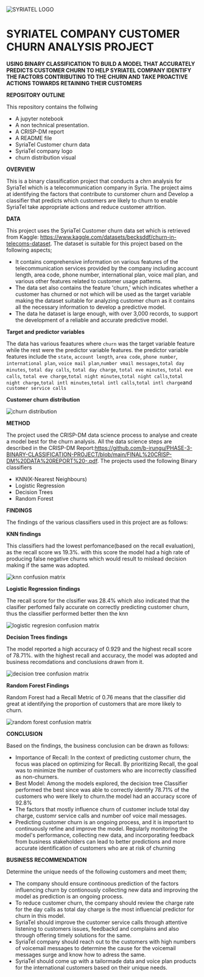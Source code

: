 ![SYRIATEL LOGO](https://user-images.githubusercontent.com/122228492/236913666-80474769-3d8e-458d-a7ff-f8cd96f51962.PNG)

# SYRIATEL COMPANY CUSTOMER CHURN ANALYSIS PROJECT

**USING BINARY CLASSIFICATION TO BUILD A MODEL THAT ACCURATELY PREDICTS CUSTOMER CHURN TO HELP SYRIATEL COMPANY IDENTIFY THE FACTORS CONTRIBUTING TO THE CHURN AND TAKE PROACTIVE ACTIONS TOWARDS RETAINING THEIR CUSTOMERS**

**REPOSITORY OUTLINE**

This repository contains the follwing
* A jupyter notebook 
* A non technical presentation.
* A CRISP-DM report
* A README file
* SyriaTel Customer churn data
* SyriaTel company logo
* churn distribution visual

**OVERVIEW**

This is a binary classification project that conducts a chrn analysis for SyriaTel which is a telecommunication company in Syria. The project aims at identifying the factors that contribute to curstomer churn and Develop a classifier that predicts which customers are likely to churn to enable SyriaTel take appropriate actions and reduce customer attrition.

**DATA**

This project uses the SyriaTel Customer churn data set which is retrieved from Kaggle: https://www.kaggle.com/datasets/becksddf/churn-in-telecoms-dataset. The dataset is suitable for this project based on the following aspects;

* It contains comprehensive information on various features of the telecommunication services provided by the company including account length, area code, phone number, international plan, voice mail plan, and various other features related to customer usage patterns.
* The data set also contains the feature 'churn,' which indicates whether a customer has churned or not which will be used as the target variable making the dataset suitable for analyzing customer churn as it contains all the necessary information to develop a predictive model.
* The data he dataset is large enough, with over 3,000 records, to support the development of a reliable and accurate predictive model. 

**Target and predictor variables**

The data has various feaatures where `churn` was the target variable feature while the rest were the predictor variable features. the predictor variable features include the `state`, `account length`, `area code`, `phone number`, `international plan`, `voice mail plan`,`number vmail messages`,`total day minutes`, `total day calls`, `total day charge`, `total eve minutes`, `total eve calls`, `total eve charge`,`total night minutes`,`total night calls`,`total night charge`,`total intl minutes`,`total intl calls`,`total intl charge`and `customer service calls`


**Customer churn distribution**

![churn distribution](https://github.com/b-irungu/PHASE-3-BINARY-CLASSIFICATION-PROJECT/assets/122228492/00deabcf-7814-4b1a-944d-b1404ecd51f4)


**METHOD**

The project used the CRISP-DM data science process to analyse and create a model best for the churn analysis. All the data science steps are described in the CRISP-DM Report:https://github.com/b-irungu/PHASE-3-BINARY-CLASSIFICATION-PROJECT/blob/main/FINAL%20CRISP-DM%20DATA%20REPORT%20-.pdf. The projects used the following Binary classifiers
* KNN(K-Nearest Neighbours)
* Logistic Regression
* Decision Trees
* Random Forest

**FINDINGS**

The findings of the various classifiers used in this project are as follows:

**KNN findings**

This classifiers had the lowest perfomance(based on the recall evaluation), as the recall score ws 19.3%. with this score the model had a high rate of producing false negative churns which would result to mislead decision making if the same was adopted. 


![knn confusion matrix](https://github.com/harrietjoseph/dsc-phase-3-project/assets/120625249/1d789ba4-f297-4f22-9840-b37bc7f87f0e)


**Logistic Regression findings**

The recall score for the clssifier was 28.4% which also indicated that the clasifier perfomed faily accurate on correctly predicting customer churn, thus the classifier performed better then the knn

![logistic regresion confusion matrix](https://github.com/harrietjoseph/dsc-phase-3-project/assets/120625249/43c14b8d-4a10-4636-bdc7-784a89e2419c)


**Decision Trees findings**

The model reported a high accuracy of 0.929 and the highest recall score of 78.71%. with the highest recall and accuracy, the model was adopted and business recomdations and conclusions drawn from it.        

![decision tree confusion matrix](https://github.com/harrietjoseph/dsc-phase-3-project/assets/120625249/d61c67a8-d0fb-487d-bb96-6bd82ea5dcc7)

**Random Forest Findings**

Random Forest had a Recall Metric of 0.76 means that the classifier did great at identifying the proportion of customers that are more likely to churn.

![random forest confusion matrix](https://github.com/harrietjoseph/dsc-phase-3-project/assets/120625249/806c26b9-2835-4295-aea4-0510ac9c7c17)


**CONCLUSION**

Based on the findings, the business conclusion can be drawn as follows:

* Importance of Recall: In the context of predicting customer churn, the focus was placed on optimizing for Recall. By prioritizing Recall, the goal was to minimize the number of customers who are incorrectly classified as non-churners.
* Best Model: Among the models explored, the decision tree Classifier performed the best since was able to correctly identify 78.71% of the customers who were likely to churn.the model had an accuracy score of 92.8%
* The factors that mostly influence churn of customer include total day charge, customr service calls and number oof voice mail messages.
* Predicting customer churn is an ongoing process, and it is important to continuously refine and improve the model. Regularly monitoring the model's performance, collecting new data, and incorporating feedback from business stakeholders can lead to better predictions and more accurate identification of customers who are at risk of churning


**BUSINESS RECOMMENDATION**

Determine the unique needs of the following customers and meet them; 
                  
* The company should ensure continoous prediction of the factors influencing churn by contionously collecting new data and improving the model as prediction is an ongoing process.
* To reduce customer churn, the company should review the charge rate for the day calls as total day charge is the most influencial predictor for churn in this model.
* SyriaTel should improve the customer service calls through attentive listening to customers issues, feedbackd and complains and also through offering timely solutions for the same.
* SyriaTel company should reach out to the customers with high numbers of voicemail messages to determine the cause for the voicemail messages surge and know how to adress the same.
* SyriaTel should come up with a tailormade data and voice plan products for the international customers based on their unique needs.

